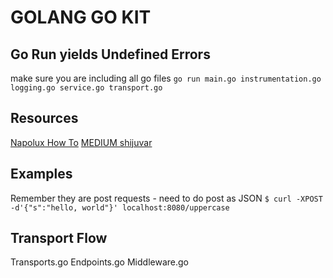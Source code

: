 # GOLANG GO KIT

## Go Run yields Undefined Errors

make sure you are including all go files
`go run main.go instrumentation.go logging.go service.go transport.go`

## Resources

[Napolux How To](https://dev.to/napolux/how-to-write-a-microservice-in-go-with-go-kit-a66)
[MEDIUM shijuvar](https://medium.com/@shijuvar/go-microservices-with-go-kit-introduction-43a757398183)

## Examples

Remember they are post requests - need to do post as JSON
`$ curl -XPOST -d'{"s":"hello, world"}' localhost:8080/uppercase`

## Transport Flow

Transports.go
Endpoints.go
Middleware.go
